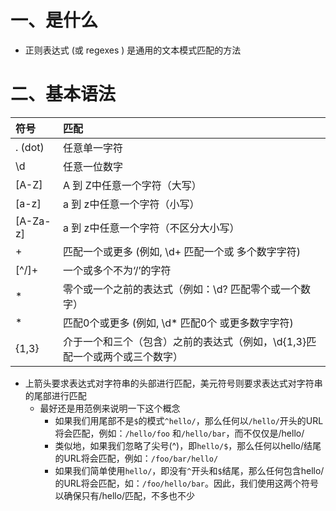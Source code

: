 # 一、是什么

- 正则表达式 (或 regexes ) 是通用的文本模式匹配的方法

# 二、基本语法

| **符号** | **匹配**                                                     |
| :------- | :----------------------------------------------------------- |
| . (dot)  | 任意单一字符                                                 |
| \d       | 任意一位数字                                                 |
| [A-Z]    | A 到 Z中任意一个字符（大写）                                 |
| [a-z]    | a 到 z中任意一个字符（小写）                                 |
| [A-Za-z] | a 到 z中任意一个字符（不区分大小写）                         |
| +        | 匹配一个或更多 (例如, \d+ 匹配一个或 多个数字字符)           |
| [^/]+    | 一个或多个不为‘/’的字符                                      |
| *        | 零个或一个之前的表达式（例如：\d? 匹配零个或一个数字）       |
| *        | 匹配0个或更多 (例如, \d* 匹配0个 或更多数字字符)             |
| {1,3}    | 介于一个和三个（包含）之前的表达式（例如，\d{1,3}匹配一个或两个或三个数字） |

- 上箭头要求表达式对字符串的头部进行匹配，美元符号则要求表达式对字符串的尾部进行匹配
  - 最好还是用范例来说明一下这个概念
    - 如果我们用尾部不是`$`的模式`^hello/`，那么任何以`/hello/`开头的URL将会匹配，例如：`/hello/foo` 和`/hello/bar`，而不仅仅是/hello/
    - 类似地，如果我们忽略了尖号(^)，即`hello/$`，那么任何以hello/结尾的URL将会匹配，例如：`/foo/bar/hello/`
    - 如果我们简单使用`hello/`，即没有`^`开头和`$`结尾，那么任何包含hello/的URL将会匹配，如：`/foo/hello/bar`。因此，我们使用这两个符号以确保只有/hello/匹配，不多也不少